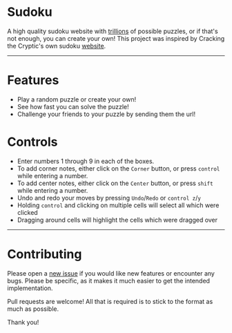 # Sudoku

A high quality sudoku website with [trillions](https://github.com/petewritescode/sudoku-gen#how-it-works)
of possible puzzles, or if that's not enough, you can create your own! This
project was inspired by Cracking the Cryptic's own sudoku [website](https://cracking-the-cryptic.web.app/).

---

# Features

- Play a random puzzle or create your own!
- See how fast you can solve the puzzle!
- Challenge your friends to your puzzle by sending them the url!

# Controls

- Enter numbers 1 through 9 in each of the boxes.
- To add corner notes, either click on the `Corner` button, or press `control`
  while entering a number.
- To add center notes, either click on the `Center` button, or press `shift`
  while entering a number.
- Undo and redo your moves by pressing `Undo`/`Redo` or `control z`/`y`
- Holding `control` and clicking on multiple cells will select all which were
  clicked
- Dragging around cells will highlight the cells which were dragged over

---

# Contributing

Please open a [new issue](https://github.com/Squagward/sudoku/issues/new) if you
would like new features or encounter any bugs. Please be specific, as it makes
it much easier to get the intended implementation.

Pull requests are welcome! All that is required is to stick to the format as
much as possible.

Thank you!
